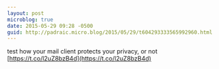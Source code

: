 ```yaml
---
layout: post
microblog: true
date: 2015-05-29 09:28 -0500
guid: http://padraic.micro.blog/2015/05/29/t604293333565992960.html
---
```

test how your mail client protects your privacy, or not [https://t.co/l2uZ8bzB4d](https://t.co/l2uZ8bzB4d)
